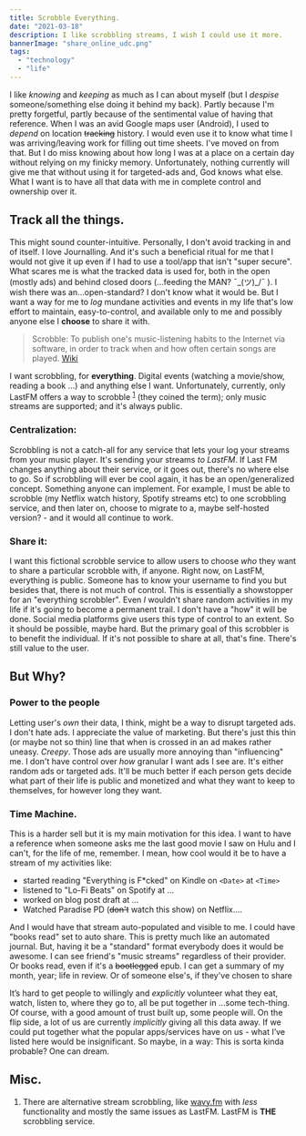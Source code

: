 ```yaml
---
title: Scrobble Everything.
date: "2021-03-18"
description: I like scrobbling streams, I wish I could use it more.
bannerImage: "share_online_udc.png"
tags:
  - "technology"
  - "life"
---
```


I like *knowing* and *keeping* as much as I can about myself (but I *despise* someone/something else doing it behind my back). Partly because I'm pretty forgetful, partly because of the sentimental value of having that reference. When I was an avid Google maps user (Android), I used to *depend* on location ~~tracking~~ history. I would even use it to know what time I was arriving/leaving work for filling out time sheets. I've moved on from that. But I do miss knowing about how long I was at a place on a certain day without relying on my finicky memory. Unfortunately, nothing currently will give me that without using it for targeted-ads and, God knows what else. What I want is to have all that data with me in complete control and ownership over it.

## Track all the things.
This might sound counter-intuitive. Personally, I don't avoid tracking in and of itself. I love Journalling. And it's such a beneficial ritual for me that I would not give it up even if I had to use a tool/app that isn't "super secure". What scares me is what the tracked data is used for, both in the open (mostly ads) and behind closed doors (...feeding the MAN? ¯\_(ツ)_/¯ ). I wish there was an...open-standard? I don't know what it would be. But I want a way for me to *log* mundane activities and events in my life that's low effort to maintain, easy-to-control, and available only to me and possibly anyone else I **choose** to share it with.

> Scrobble: To publish one's music-listening habits to the Internet via software, in order to track when and how often certain songs are played. [Wiki](https://en.wiktionary.org/wiki/scrobble)

I want scrobbling, for **everything**. Digital events (watching a movie/show, reading a book ...) and anything else I want. Unfortunately, currently, only LastFM offers a way to scrobble <sup>[1](#notes)</sup> (they coined the term); only music streams are supported; and it's always public. 

### Centralization: 
Scrobbling is not a catch-all for any service that lets your log your streams from your music player. It's sending your streams *to LastFM*. If Last FM changes anything about their service, or it goes out, there's no where else to go. So if scrobbling will ever be cool again, it has be an open/generalized concept. Something anyone can implement. For example, I must be able to scrobble (my Netflix watch history, Spotify streams etc) to one scrobbling service, and then later on, choose to migrate to a, maybe self-hosted version? - and it would all continue to work.

### Share it: 
I want this fictional scrobble service to allow users to choose *who* they want to share a particular scrobble with, if anyone. Right now, on LastFM, everything is public. Someone has to know your username to find you but besides that, there is not much of control. This is essentially a showstopper for an "everything scrobbler". Even *I* wouldn't share random activities in my life if it's going to become a permanent trail. I don't have a "how" it will be done.  Social media platforms give users this type of control to an extent. So it should be possible, maybe hard. But the primary goal of this scrobbler is to benefit the individual. If it's not possible to share at all, that's fine. There's still value to the user.

## But Why?

### Power to the people
Letting user's *own* their data, I think, might be a way to disrupt targeted ads. I don't hate ads. I appreciate the value of marketing. But there's just this thin (or maybe not so thin) line that when is crossed in an ad makes rather uneasy. *Creepy*. Those ads are usually more annoying than "influencing" me. I don't have control over *how* granular I want ads I see are. It's either random ads or targeted ads. It'll be much better if each person gets decide what part of their life is public and monetized and what they want to keep to themselves, for however long they want.

### Time Machine. 
This is a harder sell but it is my main motivation for this idea. I want to have a reference when someone asks me the last good movie I saw on Hulu and I can't, for the life of me, remember.
I mean, how cool would it be to have a stream of my activities like:
- started reading "Everything is F*cked" on Kindle on `<Date>` at `<Time>`
- listened to "Lo-Fi Beats" on Spotify at ...
- worked on blog post draft at ...
- Watched Paradise PD (~~don't~~ watch this show) on Netflix....

And I would have that stream auto-populated and visible to me. I could have "books read" set to auto share. This is pretty much like an automated journal. But, having it be a "standard" format everybody does it would be awesome. I can see friend's "music streams" regardless of their provider. Or books read, even if it's a ~~bootlegged~~ epub. I can get a summary of my month, year; life in review. Or of someone else's, if they've chosen to share

It’s hard to get people to willingly and *explicitly* volunteer what they eat, watch, listen to, where they go to, all be put together in …some tech-thing. Of course, with a good amount of trust built up, some people will. On the flip side, a lot of us are currently *implicitly* giving all this data away. If we could put together what the popular apps/services have on us - what I’ve listed here would be insignificant. So maybe, in a way: This is sorta kinda probable? One can dream. 



## Misc.
1) There are alternative stream scrobbling, like [wavy.fm](https://wavy.fm) with *less* functionality and mostly the same issues as LastFM. LastFM is **THE** scrobbling service.